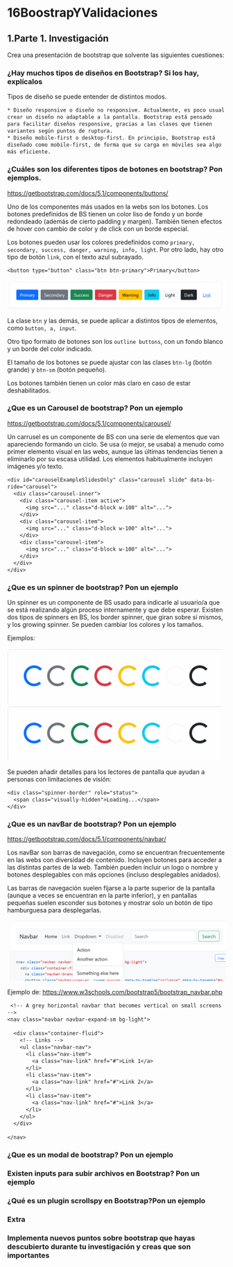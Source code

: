 # 16BoostrapYValidaciones

## 1.Parte 1. Investigación
Crea una presentación de bootstrap que solvente las siguientes cuestiones:

### ¿Hay muchos tipos de diseños en Bootstrap? Si los hay, explícalos

Tipos de diseño se puede entender de distintos modos.

    * Diseño responsive o diseño no responsive. Actualmente, es poco usual crear un diseño no adaptable a la pantalla. Bootstrap está pensado para facilitar diseños responsive, gracias a las clases que tienen variantes según puntos de ruptura.
    * Diseño mobile-first o desktop-first. En principio, Bootstrap está diseñado como mobile-first, de forma que su carga en móviles sea algo más eficiente.


### ¿Cuáles son los diferentes tipos de botones en bootstrap? Pon ejemplos.

https://getbootstrap.com/docs/5.1/components/buttons/

Uno de los componentes más usados en la webs son los botones.
Los botones predefinidos de BS tienen un color liso de fondo y un borde redondeado (además de cierto padding y margen). También tienen efectos de hover con cambio de color y de click con un borde especial.

Los botones pueden usar los colores predefinidos como `primary, secondary, success, danger, warning, info, light`. Por otro lado, hay otro tipo de botón `link`, con el texto azul subrayado.
```
<button type="button" class="btn btn-primary">Primary</button>
```
![BS buttons](/assets/imgs/bs-buttons.png)

La clase `btn` y las demás, se puede aplicar a distintos tipos de elementos, como `button, a, input`.

Otro tipo formato de botones son los `outline buttons`, con un fondo blanco y un borde del color indicado.

El tamaño de los botones se puede ajustar con las clases `btn-lg` (botón grande) y `btn-sm` (botón pequeño).

Los botones también tienen un color más claro en caso de estar deshabilitados.


### ¿Que es un Carousel de bootstrap? Pon un ejemplo

https://getbootstrap.com/docs/5.1/components/carousel/

Un carrusel es un componente de BS con una serie de elementos que van apareciendo formando un ciclo. Se usa (o mejor, se usaba) a menudo como primer elemento visual en las webs, aunque las últimas tendencias tienen a eliminarlo por su escasa utilidad.
Los elementos habitualmente incluyen imágenes y/o texto.

```
<div id="carouselExampleSlidesOnly" class="carousel slide" data-bs-ride="carousel">
  <div class="carousel-inner">
    <div class="carousel-item active">
      <img src="..." class="d-block w-100" alt="...">
    </div>
    <div class="carousel-item">
      <img src="..." class="d-block w-100" alt="...">
    </div>
    <div class="carousel-item">
      <img src="..." class="d-block w-100" alt="...">
    </div>
  </div>
</div>
```


### ¿Que es un spinner de bootstrap? Pon un ejemplo
Un spinner es un componente de BS usado para indicarle al usuario/a que se está realizando algún proceso internamente y que debe esperar.
Existen dos tipos de spinners en BS, los border spinner, que giran sobre sí mismos, y los growing spinner.
Se pueden cambiar los colores y los tamaños.

Ejemplos:

![BS border spinners](./assets/imgs/bs-spin1.gif) ![BS growing spinners](./assets/imgs/bs-spin2.gif)

Se pueden añadir detalles para los lectores de pantalla que ayudan a personas con limitaciones de visión:

```
<div class="spinner-border" role="status">
  <span class="visually-hidden">Loading...</span>
</div>
```


### ¿Que es un navBar de bootstrap? Pon un ejemplo
https://getbootstrap.com/docs/5.1/components/navbar/

Los navBar son barras de navegación, como se encuentran frecuentemente en las webs con diversidad de contenido. Incluyen botones para acceder a las distintas partes de la web.
También pueden incluir un logo o nombre y botones desplegables con más opciones (incluso desplegables anidados).

Las barras de navegación suelen fijarse a la parte superior de la pantalla (aunque a veces se encuentran en la parte inferior), y en pantallas pequeñas suelen esconder sus botones y mostrar solo un botón de tipo hamburguesa para desplegarlas.

![BS navBar](./assets/imgs/bs-navbar.png)

Ejemplo de: https://www.w3schools.com/bootstrap5/bootstrap_navbar.php

```
 <!-- A grey horizontal navbar that becomes vertical on small screens -->
<nav class="navbar navbar-expand-sm bg-light">

  <div class="container-fluid">
    <!-- Links -->
    <ul class="navbar-nav">
      <li class="nav-item">
        <a class="nav-link" href="#">Link 1</a>
      </li>
      <li class="nav-item">
        <a class="nav-link" href="#">Link 2</a>
      </li>
      <li class="nav-item">
        <a class="nav-link" href="#">Link 3</a>
      </li>
    </ul>
  </div>

</nav>
```


### ¿Que es un modal de bootstrap? Pon un ejemplo


### Existen inputs para subir archivos en Bootstrap? Pon un ejemplo


### ¿Qué es un plugin scrollspy en Bootstrap?Pon un ejemplo



### Extra
### Implementa nuevos puntos sobre bootstrap que hayas descubierto durante tu investigación y creas que son importantes


